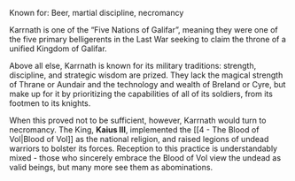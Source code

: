 Known for: Beer, martial discipline, necromancy

Karrnath is one of the “Five Nations of Galifar”, meaning they were one of the five primary belligerents in the Last War seeking to claim the throne of a unified Kingdom of Galifar.

Above all else, Karrnath is known for its military traditions: strength, discipline, and strategic wisdom are prized. They lack the magical strength of Thrane or Aundair and the technology and wealth of Breland or Cyre, but make up for it by prioritizing the capabilities of all of its soldiers, from its footmen to its knights.

When this proved not to be sufficient, however, Karrnath would turn to necromancy. The King, **Kaius III**, implemented the [[4 - The Blood of Vol|Blood of Vol]] as the national religion, and raised legions of undead warriors to bolster its forces. Reception to this practice is understandably mixed - those who sincerely embrace the Blood of Vol view the undead as valid beings, but many more see them as abominations.